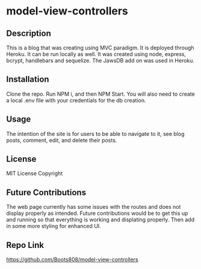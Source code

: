 # model-view-controllers

## Description

This is a blog that was creating using MVC paradigm. It is deployed through Heroku. It can be run locally as well. It was created using node, express, bcrypt, handlebars and sequelize. The JawsDB add on was used in Heroku.

## Installation

Clone the repo. Run NPM i, and then NPM Start. You will also need to create a local .env file with your credentials for the db creation.

## Usage

The intention of the site is for users to be able to navigate to it, see blog posts, comment, edit, and delete their posts.

## License

MIT License Copyright

## Future Contributions

The web page currently has some issues with the routes and does not display properly as intended. Future contributions would be to get this up and running so that everything is working and displating properly. Then add in some more styling for enhanced UI.

## Repo Link

https://github.com/Boots808/model-view-controllers
